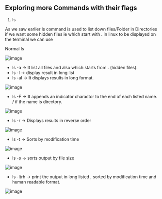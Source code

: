 <h2> Exploring more Commands with their flags </h2>

1.  ls

As we saw earlier ls command is used to list down files/Folder in Directories
if we want some hidden files ie which start with . in linux
to be displayed on the terminal we can use 

 Normal ls 

![image](https://user-images.githubusercontent.com/38061560/153747237-849dfa45-ee58-4769-95f6-c79f521f9d91.png)

- ls -a  ->  It list all files and also which starts from . (hidden files).
- ls -l  -> display result in long list
- ls -al ->  It displays results in long format.

![image](https://user-images.githubusercontent.com/38061560/153747227-1b99b4f8-9a92-479c-9604-41240a53003a.png)

- ls -F  -> It appends an indicator charactor to the end of each listed name. / if the name is directory.

![image](https://user-images.githubusercontent.com/38061560/153747282-39b6cdb9-ddfb-4d88-aff5-480ea5382f85.png)

- ls -r  -> Displays results in reverse order

![image](https://user-images.githubusercontent.com/38061560/153747301-879a41d5-ba2d-450d-a5c7-2823ad2c5f45.png)

- ls -t  -> Sorts by modification time

![image](https://user-images.githubusercontent.com/38061560/153747317-404e97da-bffd-4be7-bc8f-903c1d72fbb1.png)

- ls -s  -> sorts output by file size

![image](https://user-images.githubusercontent.com/38061560/153747329-5787cc11-6f7d-40ec-9586-5368e0c0fc56.png)

- ls -ltrh -> print the output in long listed , sorted by modification time  and human readable format.

![image](https://user-images.githubusercontent.com/38061560/153747348-a7695a17-666c-4a27-97e6-faaf1ac1fcec.png)

